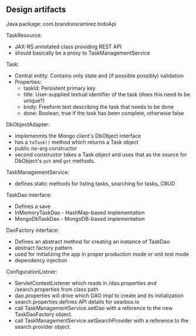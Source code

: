 Design artifacts
----------------

Java package: com.brandonsramirez.todoApi

TaskResource:

  - JAX-RS annotated class providing REST API
  - should basically be a proxy to TaskManagementService

Task:

  - Central entity.  Contains only state and (if possible possibly) validation
  - Properties:
    - taskId: Persistent primary key
    - title: User-supplied textual identifier of the task (does this need to be unique?)
    - body: Freeform text describing the task that needs to be done
    - done: Boolean, true if the task has been complete, otherwise false

DbObjectAdapter:

  - implemenmts the Mongo client's DbObject interface
  - has a `toTask()` method which returns a Task object
  - public no-arg constructor
  - second constructor takes a Task object and uses that as the source for DbObject's `put` and `get` methods.

TaskManagementService:

  - defines static methods for listing tasks, searching for tasks, CRUD

TaskDao interface:

  - Defines a save
  - InMemoryTaskDao - HashMap-based implementation
  - MongoDbTaskDao - MongoDB-based implementation

DaoFactory interface:

  - Defines an abstract method for creating an instance of TaskDao
  - abstract factory pattern
  - used for initializing the app in proper production mode or unit test mode
  - dependency injection

ConfigurationListner:

  - ServletContextListener which reads in /dao.properties and /search.properties from class path
  - dao.properties will drive which DAO impl to create and its initialization
  - search.properties defines API details for searbox.io
  - call TaskManagementService.setDao with a reference to the new TaskDaoFactory object.
  - call TaskManagementService.setSearchProvider with a reference to the search provider object.
